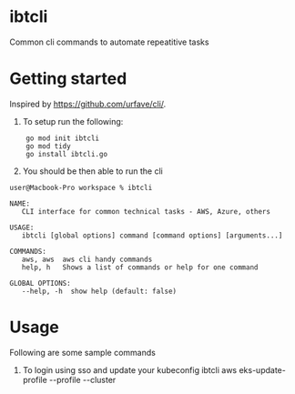 # ibtcli
Common cli commands to automate repeatitive tasks

# Getting started
Inspired by https://github.com/urfave/cli/. 

1. To setup run the following:
```
    go mod init ibtcli
    go mod tidy
    go install ibtcli.go
```

2. You should be then able to run the cli
```
user@Macbook-Pro workspace % ibtcli

NAME:
   CLI interface for common technical tasks - AWS, Azure, others

USAGE:
   ibtcli [global options] command [command options] [arguments...]

COMMANDS:
   aws, aws  aws cli handy commands
   help, h   Shows a list of commands or help for one command

GLOBAL OPTIONS:
   --help, -h  show help (default: false)

```

# Usage 
Following are some sample commands

1. To login using sso and update your kubeconfig
ibtcli aws eks-update-profile --profile <awsprofile> --cluster <clustername>